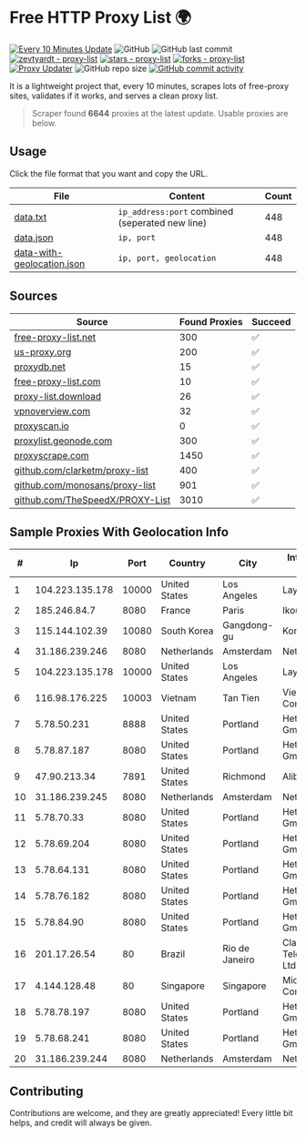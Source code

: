 
# Free HTTP Proxy List 🌍

[![Every 10 Minutes Update](https://github.com/mertguvencli/http-proxy-list/actions/workflows/main.yml/badge.svg?branch=main)](https://github.com/mertguvencli/http-proxy-list/actions/workflows/main.yml)
![GitHub](https://img.shields.io/github/license/mertguvencli/http-proxy-list)
![GitHub last commit](https://img.shields.io/github/last-commit/mertguvencli/http-proxy-list)
[![zevtyardt - proxy-list](https://img.shields.io/static/v1?label=zevtyardt&message=proxy-list&color=blue&logo=github)](https://github.com/zevtyardt/proxy-list "Go to GitHub repo")
[![stars - proxy-list](https://img.shields.io/github/stars/zevtyardt/proxy-list?style=social)](https://github.com/zevtyardt/proxy-list)
[![forks - proxy-list](https://img.shields.io/github/forks/zevtyardt/proxy-list?style=social)](https://github.com/zevtyardt/proxy-list)
[![Proxy Updater](https://github.com/zevtyardt/proxy-list/workflows/Proxy%20Updater/badge.svg)](https://github.com/zevtyardt/proxy-list/actions?query=workflow:"Proxy+Updater")
![GitHub repo size](https://img.shields.io/github/repo-size/zevtyardt/proxy-list)
[![GitHub commit activity](https://img.shields.io/github/commit-activity/m/zevtyardt/proxy-list?logo=commits)](https://github.com/zevtyardt/proxy-list/commits/main)

It is a lightweight project that, every 10 minutes, scrapes lots of free-proxy sites, validates if it works, and serves a clean proxy list.

> Scraper found **6644** proxies at the latest update. Usable proxies are below.

## Usage

Click the file format that you want and copy the URL.

|File|Content|Count|
|----|-------|-----|
|[data.txt](https://raw.githubusercontent.com/mertguvencli/http-proxy-list/main/proxy-list/data.txt)|`ip_address:port` combined (seperated new line)|448|
|[data.json](https://raw.githubusercontent.com/mertguvencli/http-proxy-list/main/proxy-list/data.json)|`ip, port`|448|
|[data-with-geolocation.json](https://raw.githubusercontent.com/mertguvencli/http-proxy-list/main/proxy-list/data-with-geolocation.json)|`ip, port, geolocation`|448|

## Sources

|Source|Found Proxies|Succeed|
|------|-------------|-------|
|[free-proxy-list.net](https://free-proxy-list.net)|300|✅|
|[us-proxy.org](https://www.us-proxy.org)|200|✅|
|[proxydb.net](http://proxydb.net)|15|✅|
|[free-proxy-list.com](https://free-proxy-list.com/?page=&port=&type%5B%5D=http&type%5B%5D=https&up_time=0&search=Search)|10|✅|
|[proxy-list.download](https://www.proxy-list.download/HTTP)|26|✅|
|[vpnoverview.com](https://vpnoverview.com/privacy/anonymous-browsing/free-proxy-servers)|32|✅|
|[proxyscan.io](https://www.proxyscan.io)|0|✅|
|[proxylist.geonode.com](https://proxylist.geonode.com/api/proxy-list?limit=300&page=1&sort_by=lastChecked&sort_type=desc&protocols=http,https)|300|✅|
|[proxyscrape.com](https://api.proxyscrape.com/v2/?request=displayproxies&protocol=http&timeout=10000&country=all&ssl=all&anonymity=all)|1450|✅|
|[github.com/clarketm/proxy-list](https://raw.githubusercontent.com/clarketm/proxy-list/master/proxy-list-raw.txt)|400|✅|
|[github.com/monosans/proxy-list](https://raw.githubusercontent.com/monosans/proxy-list/main/proxies/http.txt)|901|✅|
|[github.com/TheSpeedX/PROXY-List](https://raw.githubusercontent.com/TheSpeedX/PROXY-List/master/http.txt)|3010|✅|


## Sample Proxies With Geolocation Info

|#|Ip|Port|Country|City|Internet Service Provider|
|-|--|----|-------|----|-------------------------|
|1|104.223.135.178|10000|United States|Los Angeles|LayerHost|
|2|185.246.84.7|8080|France|Paris|Ikoula Net SAS|
|3|115.144.102.39|10080|South Korea|Gangdong-gu|Korea Telecom|
|4|31.186.239.246|8080|Netherlands|Amsterdam|NetSkope Inc|
|5|104.223.135.178|10000|United States|Los Angeles|LayerHost|
|6|116.98.176.225|10003|Vietnam|Tan Tien|Viettel Corporation|
|7|5.78.50.231|8888|United States|Portland|Hetzner Online GmbH|
|8|5.78.87.187|8080|United States|Portland|Hetzner Online GmbH|
|9|47.90.213.34|7891|United States|Richmond|Alibaba.com LLC|
|10|31.186.239.245|8080|Netherlands|Amsterdam|NetSkope Inc|
|11|5.78.70.33|8080|United States|Portland|Hetzner Online GmbH|
|12|5.78.69.204|8080|United States|Portland|Hetzner Online GmbH|
|13|5.78.64.131|8080|United States|Portland|Hetzner Online GmbH|
|14|5.78.76.182|8080|United States|Portland|Hetzner Online GmbH|
|15|5.78.84.90|8080|United States|Portland|Hetzner Online GmbH|
|16|201.17.26.54|80|Brazil|Rio de Janeiro|Claro NXT Telecomunicacoes Ltda|
|17|4.144.128.48|80|Singapore|Singapore|Microsoft Corporation|
|18|5.78.78.197|8080|United States|Portland|Hetzner Online GmbH|
|19|5.78.68.241|8080|United States|Portland|Hetzner Online GmbH|
|20|31.186.239.244|8080|Netherlands|Amsterdam|NetSkope Inc|



## Contributing

Contributions are welcome, and they are greatly appreciated! Every
little bit helps, and credit will always be given.

